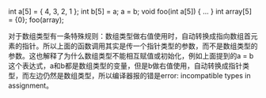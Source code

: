 int a[5] = { 4, 3, 2, 1 };
int b[5] = a;
a = b;
void foo(int a[5])
{
	...
}
int array[5] = {0};
foo(array);

对于数组类型有一条特殊规则：数组类型做右值使用时，自动转换成指向数组首元素的指针。所以上面的函数调用其实是传一个指针类型的参数，而不是数组类型的参数。这也解释了为什么数组类型不能相互赋值或初始化，例如上面提到的a = b这个表达式，a和b都是数组类型的变量，但是b做右值使用，自动转换成指针类型，而左边仍然是数组类型，所以编译器报的错是error: incompatible types in assignment。
